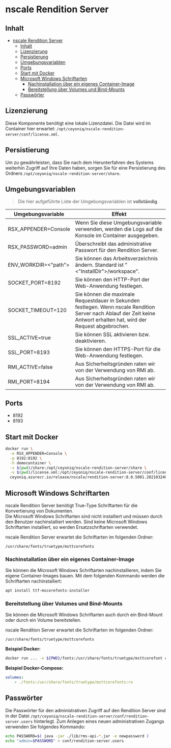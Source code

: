 # nscale Rendition Server

## Inhalt

- [nscale Rendition Server](#nscale-rendition-server)
  - [Inhalt](#inhalt)
  - [Lizenzierung](#lizenzierung)
  - [Persistierung](#persistierung)
  - [Umgebungsvariablen](#umgebungsvariablen)
  - [Ports](#ports)
  - [Start mit Docker](#start-mit-docker)
  - [Microsoft Windows Schriftarten](#microsoft-windows-schriftarten)
    - [Nachinstallation über ein eigenes Container-Image](#nachinstallation-über-ein-eigenes-container-image)
    - [Bereitstellung über Volumes und Bind-Mounts](#bereitstellung-über-volumes-und-bind-mounts)
  - [Passwörter](#passwörter)

## Lizenzierung

Diese Komponente benötigt eine lokale Lizenzdatei.
Die Datei wird im Container hier erwartet: `/opt/ceyoniq/nscale-rendition-server/conf/license.xml`.

## Persistierung

Um zu gewährleisten, dass Sie nach dem Herunterfahren des Systems weiterhin Zugriff auf Ihre Daten haben, sorgen Sie für eine Persistierung des Ordners
`/opt/ceyoniq/nscale-rendition-server/share`.

## Umgebungsvariablen

>Die hier aufgeführte Liste der Umgebungsvariablen ist **vollständig**.

|Umgebungsvariable | Effekt |
|---|---|
|RSX_APPENDER=Console | Wenn Sie diese Umgebungsvariable verwenden, werden die Logs auf die Konsole im Container ausgegeben. |
|RSX_PASSWORD=admin | Überschreibt das administrative Passwort für den Rendition Server. |
|ENV_WORKDIR=<"path">|Sie können das Arbeitsverzeichnis ändern. Standard ist "<"InstallDir">/workspace".|
|SOCKET_PORT=8192| Sie können den HTTP-Port der Web-Anwendung festlegen.|
|SOCKET_TIMEOUT=120|Sie können die maximale Requestdauer in Sekunden festlegen. Wenn nscale Rendition Server nach Ablauf der Zeit keine Antwort erhalten hat, wird der Request abgebrochen.|
|SSL_ACTIVE=true|Sie können SSL aktivieren bzw. deaktivieren.|
|SSL_PORT=8193|Sie können den HTTPS-Port für die Web-Anwendung festlegen.|
|RMI_ACTIVE=false| Aus Sicherheitsgründen raten wir von der Verwendung von RMI ab. |
|RMI_PORT=8194| Aus Sicherheitsgründen raten wir von der Verwendung von RMI ab. |

## Ports

- 8192
- 8193

## Start mit Docker

```bash
docker run \
  -e RSX_APPENDER=Console \
  -p 8192:8192 \
  -h democontainer \
  -v $(pwd)/share:/opt/ceyoniq/nscale-rendition-server/share \
  -v $(pwd)/license.xml:/opt/ceyoniq/nscale-rendition-server/conf/license.xml \
  ceyoniq.azurecr.io/release/nscale/rendition-server:8.0.5001.2021032409.23093603638
```

## Microsoft Windows Schriftarten

nscale Rendition Server benötigt True-Type Schriftarten für die Konvertierung von
Dokumenten.  
Die Microsoft Windows Schriftarten sind nicht installiert und müssen durch den Benutzer nachinstalliert werden.
Sind keine Microsoft Windows Schriftarten installiert, so werden Ersatzschriftarten verwendet.

nscale Rendition Server erwartet die Schriftarten im folgenden Ordner:  

```/usr/share/fonts/truetype/msttcorefonts```

### Nachinstallation über ein eigenes Container-Image

Sie können die Microsoft Windows Schriftarten nachinstallieren, indem Sie eigene Container-Images bauen.
Mit dem folgenden Kommando werden die Schriftarten nachinstalliert:

```bash
apt install ttf-mscorefonts-installer
```

### Bereitstellung über Volumes und Bind-Mounts

Sie können die Microsoft Windows Schriftarten auch durch ein Bind-Mount oder durch ein Volume bereitstellen.

nscale Rendition Server erwartet die Schriftarten im folgenden Ordner:

```/usr/share/fonts/truetype/msttcorefonts```

**Beispiel Docker:**

```bash
docker run ... -v ${PWD}/fonts:/usr/share/fonts/truetype/msttcorefont ceyoniq.azurecr.io/release/nscale/application-layer:8.0.5003.2021033114.23093603638
```

**Beispiel Docker-Compose:**

```yaml
volumes:
    - ./fonts:/usr/share/fonts/truetype/msttcorefonts:ro
```

## Passwörter

Die Passwörter für den administrativen Zugriff auf den Rendition Server sind in der Datei
`/opt/ceyoniq/nscale-rendition-server/conf/rendition-server.users` hinterlegt.
Zum Anlegen eines neuen administrativen Zugangs verwenden Sie folgendes Kommando:

```bash
echo PASSWORD=$( java -jar ./lib/rms-api-*.jar -e newpassword ) 
echo "admin=$PASSWORD" > conf/rendition-server.users
```
